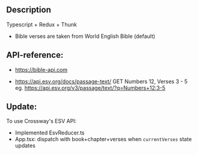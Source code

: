 ## Description
Typescript + Redux + Thunk

- Bible verses are taken from World English Bible (default)

## API-reference:
- https://bible-api.com

- https://api.esv.org/docs/passage-text/
GET Numbers 12, Verses 3 - 5
eg. https://api.esv.org/v3/passage/text/?q=Numbers+12:3-5

## Update:
To use Crossway's ESV API:
- Implemented EsvReducer.ts
- App.tsx: dispatch with book+chapter+verses when `currentVerses` state updates

